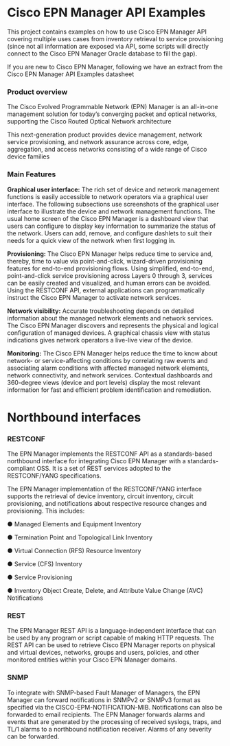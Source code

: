 # Cisco EPN Manager API Examples

This project contains examples on how to use Cisco EPN Manager API covering multiple uses 
cases from inventory retrieval to service provisioning
(since not all information are exposed via API, some scripts will directly connect to the 
Cisco EPN Manager Oracle database to fill the gap).

If you are new to Cisco EPN Manager, following we have an extract from the Cisco EPN Manager API Examples datasheet


### Product overview

The Cisco Evolved Programmable Network (EPN) Manager is an all-in-one management solution for today’s converging packet and optical networks, supporting the Cisco Routed Optical Network architecture

This next-generation product provides device management, network service provisioning, and network assurance across core, edge, aggregation, and access networks consisting of a wide range of Cisco device families

### Main Features
**Graphical user interface:** The rich set of device and network management functions is easily accessible to network operators via a graphical user interface. The following subsections use screenshots of the graphical user interface to illustrate the device and network management functions. The usual home screen of the Cisco EPN Manager is a dashboard view that users can configure to display key information to summarize the status of the network. Users can add, remove, and configure dashlets to suit their needs for a quick view of the network when first logging in.

**Provisioning:** The Cisco EPN Manager helps reduce time to service and, thereby, time to value via point-and-click, wizard-driven provisioning features for end-to-end provisioning flows. Using simplified, end-to-end, point-and-click service provisioning across Layers 0 through 3, services can be easily created and visualized, and human errors can be avoided. Using the RESTCONF API, external applications can programmatically instruct the Cisco EPN Manager to activate network services. 

**Network visibility:** Accurate troubleshooting depends on detailed information about the managed network elements and network services. The Cisco EPN Manager discovers and represents the physical and logical configuration of managed devices. A graphical chassis view with status indications gives network operators a live-live view of the device.

**Monitoring:** The Cisco EPN Manager helps reduce the time to know about network- or service-affecting conditions by correlating raw events and associating alarm conditions with affected managed network elements, network connectivity, and network services. Contextual dashboards and 360-degree views (device and port levels) display the most relevant information for fast and efficient problem identification and remediation.

# Northbound interfaces

### RESTCONF

The EPN Manager implements the RESTCONF API as a standards-based northbound interface for integrating Cisco EPN Manager with a standards-compliant OSS. It is a set of REST services adopted to the RESTCONF/YANG specifications.

The EPN Manager implementation of the RESTCONF/YANG interface supports the retrieval of device inventory, circuit inventory, circuit provisioning, and notifications about respective resource changes and provisioning. This includes:

●     Managed Elements and Equipment Inventory

●     Termination Point and Topological Link Inventory

●     Virtual Connection (RFS) Resource Inventory

●     Service (CFS) Inventory

●     Service Provisioning

●     Inventory Object Create, Delete, and Attribute Value Change (AVC) Notifications

### REST

The EPN Manager REST API is a language-independent interface that can be used by any program or script capable of making HTTP requests. The REST API can be used to retrieve Cisco EPN Manager reports on physical and virtual devices, networks, groups and users, policies, and other monitored entities within your Cisco EPN Manager domains.

### SNMP

To integrate with SNMP-based Fault Manager of Managers, the EPN Manager can forward notifications in SNMPv2 or SNMPv3 format as specified via the CISCO-EPM-NOTIFICATION-MIB. Notifications can also be forwarded to email recipients. The EPN Manager forwards alarms and events that are generated by the processing of received syslogs, traps, and TL/1 alarms to a northbound notification receiver. Alarms of any severity can be forwarded.

